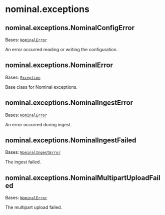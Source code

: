 # nominal.exceptions

## nominal.exceptions.NominalConfigError

Bases: <code>[NominalError](#nominal.exceptions.NominalError)</code>

An error occurred reading or writing the configuration.

## nominal.exceptions.NominalError

Bases: <code>[Exception](#Exception)</code>

Base class for Nominal exceptions.

## nominal.exceptions.NominalIngestError

Bases: <code>[NominalError](#nominal.exceptions.NominalError)</code>

An error occurred during ingest.

## nominal.exceptions.NominalIngestFailed

Bases: <code>[NominalIngestError](#nominal.exceptions.NominalIngestError)</code>

The ingest failed.

## nominal.exceptions.NominalMultipartUploadFailed

Bases: <code>[NominalError](#nominal.exceptions.NominalError)</code>

The multipart upload failed.
